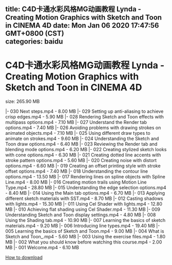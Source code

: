 
title: C4D卡通水彩风格MG动画教程 Lynda - Creating Motion Graphics with Sketch and Toon in CINEMA 4D
date: Mon Jan 06 2020 17:47:56 GMT+0800 (CST)    
categories: baidu
---

# C4D卡通水彩风格MG动画教程 Lynda - Creating Motion Graphics with Sketch and Toon in CINEMA 4D
size: 265.90 MB
 
 
|- 030 Next steps.mp4 - 8.00 MB
|- 029 Setting up anti-aliasing to achieve crisp edges.mp4 - 5.90 MB
|- 028 Rendering Sketch and Toon effects with multipass options.mp4 - 7.10 MB
|- 027 Understand the Render tab options.mp4 - 7.40 MB
|- 026 Avoiding problems with drawing strokes on animated objects.mp4 - 7.10 MB
|- 025 Using different draw types to animate on strokes.mp4 - 9.60 MB
|- 024 Understanding the Sketch and Toon draw options.mp4 - 6.40 MB
|- 023 Reviewing the Render tab and blending mode options.mp4 - 6.20 MB
|- 022 Creating stylized sketch looks with cone options.mp4 - 6.30 MB
|- 021 Creating dotted line accents with stroke pattern options.mp4 - 5.60 MB
|- 020 Creating noise with distort options.mp4 - 6.60 MB
|- 019 Creating an offset printing style with stroke offset options.mp4 - 7.40 MB
|- 018 Understanding the contour line options.mp4 - 13.50 MB
|- 017 Rendering lines on spline objects with Spline Line.mp4 - 8.00 MB
|- 016 Creating motion trails using Motion Line Type.mp4 - 28.80 MB
|- 015 Understanding the edge selection options.mp4 - 8.40 MB
|- 014 Using the Main tab options.mp4 - 6.70 MB
|- 013 Applying different sketch materials with SST.mp4 - 8.70 MB
|- 012 Casting shadows with lights.mp4 - 15.30 MB
|- 011 Using Cel Shader with lights.mp4 - 12.80 MB
|- 010 Achieving flat shading using Cel Shader.mp4 - 11.30 MB
|- 009 Understanding Sketch and Toon display settings.mp4 - 4.80 MB
|- 008 Using the Shading tab.mp4 - 10.90 MB
|- 007 Learning the basics of sketch materials.mp4 - 9.20 MB
|- 006 Introducing line types.mp4 - 19.40 MB
|- 005 Learning the basics of Sketch and Toon.mp4 - 9.00 MB
|- 004 What is Sketch and Toon_.mp4 - 5.60 MB
|- 003 Using the exercise files.mp4 - 1.80 MB
|- 002 What you should know before watching this course.mp4 - 2.00 MB
|- 001 Welcome.mp4 - 6.10 MB

[How to download](https://bpcam.bemobtrk.com/go/2ceec3aa-1ca2-46d6-b9ff-aaa5c184517c?jno=1060)